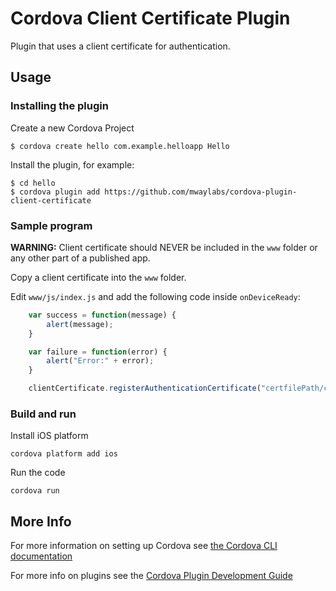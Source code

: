 # Cordova Client Certificate Plugin

Plugin that uses a client certificate for authentication.

## Usage

### Installing the plugin

Create a new Cordova Project

    $ cordova create hello com.example.helloapp Hello

Install the plugin, for example:

    $ cd hello
    $ cordova plugin add https://github.com/mwaylabs/cordova-plugin-client-certificate

### Sample program

**WARNING:** Client certificate should NEVER be included in the `www` folder or any other part of a published app.

Copy a client certificate into the `www` folder.

Edit `www/js/index.js` and add the following code inside `onDeviceReady`:

```js
    var success = function(message) {
        alert(message);
    }

    var failure = function(error) {
        alert("Error:" + error);
    }

    clientCertificate.registerAuthenticationCertificate("certfilePath/cert.p12", "s3cr37", success, failure);
```

### Build and run

Install iOS platform

    cordova platform add ios

Run the code

    cordova run

## More Info

For more information on setting up Cordova see [the Cordova CLI documentation](https://cordova.apache.org/docs/en/latest/guide/cli/index.html#installing-the-cordova-cli)

For more info on plugins see the [Cordova Plugin Development Guide](https://cordova.apache.org/docs/en/latest/guide/hybrid/plugins/index.html)
